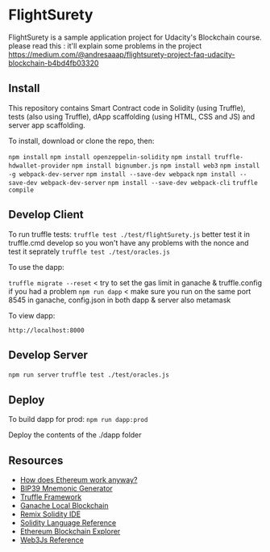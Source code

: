 # FlightSurety

FlightSurety is a sample application project for Udacity's Blockchain course.
please read this : it'll explain some problems in the project
https://medium.com/@andresaaap/flightsurety-project-faq-udacity-blockchain-b4bd4fb03320

## Install

This repository contains Smart Contract code in Solidity (using Truffle), tests (also using Truffle), dApp scaffolding (using HTML, CSS and JS) and server app scaffolding.

To install, download or clone the repo, then:

`npm install`
`npm install openzeppelin-solidity`
`npm install truffle-hdwallet-provider`
`npm install bignumber.js`
`npm install web3`
`npm install -g webpack-dev-server`
`npm install --save-dev webpack`
`npm install --save-dev webpack-dev-server`
`npm install --save-dev webpack-cli`
`truffle compile`

## Develop Client

To run truffle tests:
`truffle test ./test/flightSurety.js` better test it in truffle.cmd develop so you won't have any problems with the nonce and test it seprately
`truffle test ./test/oracles.js`

To use the dapp:

`truffle migrate --reset` < try to set the gas limit in ganache & truffle.config if you had a problem
`npm run dapp` < make sure you run on the same port 8545 in ganache, config.json in both dapp & server also metamask



To view dapp:

`http://localhost:8000`

## Develop Server

`npm run server`
`truffle test ./test/oracles.js`

## Deploy

To build dapp for prod:
`npm run dapp:prod`

Deploy the contents of the ./dapp folder


## Resources

* [How does Ethereum work anyway?](https://medium.com/@preethikasireddy/how-does-ethereum-work-anyway-22d1df506369)
* [BIP39 Mnemonic Generator](https://iancoleman.io/bip39/)
* [Truffle Framework](http://truffleframework.com/)
* [Ganache Local Blockchain](http://truffleframework.com/ganache/)
* [Remix Solidity IDE](https://remix.ethereum.org/)
* [Solidity Language Reference](http://solidity.readthedocs.io/en/v0.4.24/)
* [Ethereum Blockchain Explorer](https://etherscan.io/)
* [Web3Js Reference](https://github.com/ethereum/wiki/wiki/JavaScript-API)